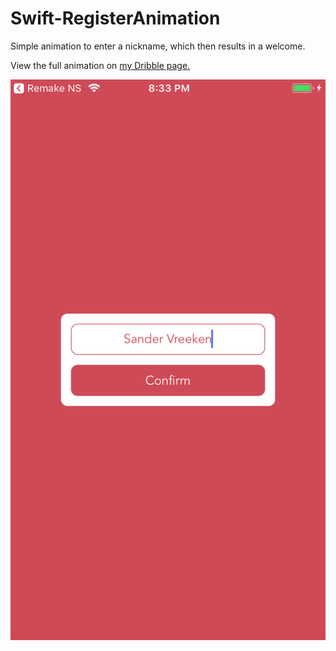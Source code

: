 # Swift-RegisterAnimation

Simple animation to enter a nickname, which then results in a welcome.

View the full animation on [my Dribble page.](https://dribbble.com/shots/6296188-Register-Animation-iOS)

![alt text](https://github.com/SanderVreeken/Swift-RegisterAnimation/blob/master/Screenshot-01.png "Screenshot 01")
